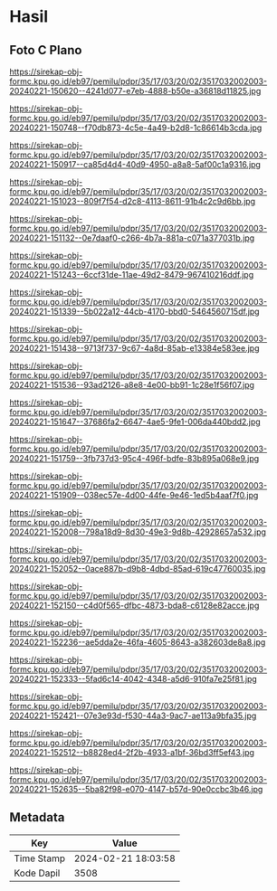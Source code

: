 # Hasil

## Foto C Plano

https://sirekap-obj-formc.kpu.go.id/eb97/pemilu/pdpr/35/17/03/20/02/3517032002003-20240221-150620--4241d077-e7eb-4888-b50e-a36818d11825.jpg

https://sirekap-obj-formc.kpu.go.id/eb97/pemilu/pdpr/35/17/03/20/02/3517032002003-20240221-150748--f70db873-4c5e-4a49-b2d8-1c86614b3cda.jpg

https://sirekap-obj-formc.kpu.go.id/eb97/pemilu/pdpr/35/17/03/20/02/3517032002003-20240221-150917--ca85d4d4-40d9-4950-a8a8-5af00c1a9316.jpg

https://sirekap-obj-formc.kpu.go.id/eb97/pemilu/pdpr/35/17/03/20/02/3517032002003-20240221-151023--809f7f54-d2c8-4113-8611-91b4c2c9d6bb.jpg

https://sirekap-obj-formc.kpu.go.id/eb97/pemilu/pdpr/35/17/03/20/02/3517032002003-20240221-151132--0e7daaf0-c266-4b7a-881a-c071a377031b.jpg

https://sirekap-obj-formc.kpu.go.id/eb97/pemilu/pdpr/35/17/03/20/02/3517032002003-20240221-151243--6ccf31de-11ae-49d2-8479-967410216ddf.jpg

https://sirekap-obj-formc.kpu.go.id/eb97/pemilu/pdpr/35/17/03/20/02/3517032002003-20240221-151339--5b022a12-44cb-4170-bbd0-5464560715df.jpg

https://sirekap-obj-formc.kpu.go.id/eb97/pemilu/pdpr/35/17/03/20/02/3517032002003-20240221-151438--9713f737-9c67-4a8d-85ab-e13384e583ee.jpg

https://sirekap-obj-formc.kpu.go.id/eb97/pemilu/pdpr/35/17/03/20/02/3517032002003-20240221-151536--93ad2126-a8e8-4e00-bb91-1c28e1f56f07.jpg

https://sirekap-obj-formc.kpu.go.id/eb97/pemilu/pdpr/35/17/03/20/02/3517032002003-20240221-151647--37686fa2-6647-4ae5-9fe1-006da440bdd2.jpg

https://sirekap-obj-formc.kpu.go.id/eb97/pemilu/pdpr/35/17/03/20/02/3517032002003-20240221-151759--3fb737d3-95c4-496f-bdfe-83b895a068e9.jpg

https://sirekap-obj-formc.kpu.go.id/eb97/pemilu/pdpr/35/17/03/20/02/3517032002003-20240221-151909--038ec57e-4d00-44fe-9e46-1ed5b4aaf7f0.jpg

https://sirekap-obj-formc.kpu.go.id/eb97/pemilu/pdpr/35/17/03/20/02/3517032002003-20240221-152008--798a18d9-8d30-49e3-9d8b-42928657a532.jpg

https://sirekap-obj-formc.kpu.go.id/eb97/pemilu/pdpr/35/17/03/20/02/3517032002003-20240221-152052--0ace887b-d9b8-4dbd-85ad-619c47760035.jpg

https://sirekap-obj-formc.kpu.go.id/eb97/pemilu/pdpr/35/17/03/20/02/3517032002003-20240221-152150--c4d0f565-dfbc-4873-bda8-c6128e82acce.jpg

https://sirekap-obj-formc.kpu.go.id/eb97/pemilu/pdpr/35/17/03/20/02/3517032002003-20240221-152236--ae5dda2e-46fa-4605-8643-a382603de8a8.jpg

https://sirekap-obj-formc.kpu.go.id/eb97/pemilu/pdpr/35/17/03/20/02/3517032002003-20240221-152333--5fad6c14-4042-4348-a5d6-910fa7e25f81.jpg

https://sirekap-obj-formc.kpu.go.id/eb97/pemilu/pdpr/35/17/03/20/02/3517032002003-20240221-152421--07e3e93d-f530-44a3-9ac7-ae113a9bfa35.jpg

https://sirekap-obj-formc.kpu.go.id/eb97/pemilu/pdpr/35/17/03/20/02/3517032002003-20240221-152512--b8828ed4-2f2b-4933-a1bf-36bd3ff5ef43.jpg

https://sirekap-obj-formc.kpu.go.id/eb97/pemilu/pdpr/35/17/03/20/02/3517032002003-20240221-152635--5ba82f98-e070-4147-b57d-90e0ccbc3b46.jpg


## Metadata

| Key        | Value               |
| ---------- | ------------------- |
| Time Stamp | 2024-02-21 18:03:58 |
| Kode Dapil | 3508                |



